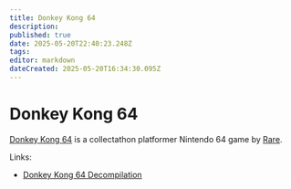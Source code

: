 ```yaml
---
title: Donkey Kong 64
description: 
published: true
date: 2025-05-20T22:40:23.248Z
tags: 
editor: markdown
dateCreated: 2025-05-20T16:34:30.095Z
---
```


# Donkey Kong 64

[Donkey Kong 64](https://www.mariowiki.com/Donkey_Kong_64) is a collectathon platformer Nintendo 64 game by [Rare](https://www.rarewiki.com/wiki/Rare_Ltd.).

Links:

- [Donkey Kong 64 Decompilation](https://gitlab.com/dk64_decomp/dk64)


